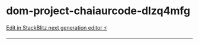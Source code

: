 # dom-project-chaiaurcode-dlzq4mfg

[Edit in StackBlitz next generation editor ⚡️](https://stackblitz.com/~/github.com/AuthRan/dom-project-chaiaurcode-dlzq4mfg)


---

